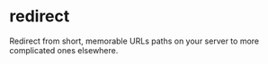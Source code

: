 # redirect
Redirect from short, memorable URLs paths on your server to more complicated
ones elsewhere.
